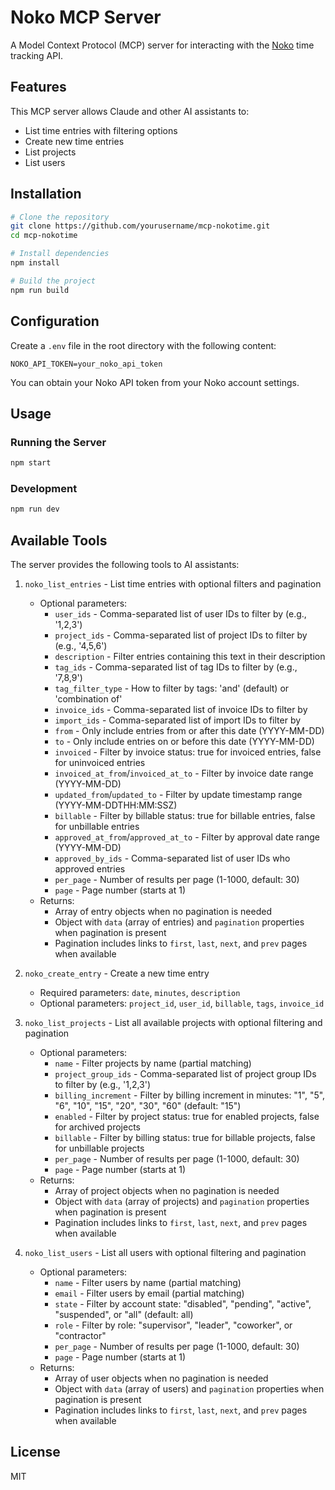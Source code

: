 # Noko MCP Server

A Model Context Protocol (MCP) server for interacting with the [Noko](https://nokotime.com/) time tracking API.

## Features

This MCP server allows Claude and other AI assistants to:

- List time entries with filtering options
- Create new time entries
- List projects
- List users

## Installation

```bash
# Clone the repository
git clone https://github.com/yourusername/mcp-nokotime.git
cd mcp-nokotime

# Install dependencies
npm install

# Build the project
npm run build
```

## Configuration

Create a `.env` file in the root directory with the following content:

```
NOKO_API_TOKEN=your_noko_api_token
```

You can obtain your Noko API token from your Noko account settings.

## Usage

### Running the Server

```bash
npm start
```

### Development

```bash
npm run dev
```

## Available Tools

The server provides the following tools to AI assistants:

1. `noko_list_entries` - List time entries with optional filters and pagination
   - Optional parameters:
     - `user_ids` - Comma-separated list of user IDs to filter by (e.g., '1,2,3')
     - `project_ids` - Comma-separated list of project IDs to filter by (e.g., '4,5,6')
     - `description` - Filter entries containing this text in their description
     - `tag_ids` - Comma-separated list of tag IDs to filter by (e.g., '7,8,9')
     - `tag_filter_type` - How to filter by tags: 'and' (default) or 'combination of'
     - `invoice_ids` - Comma-separated list of invoice IDs to filter by
     - `import_ids` - Comma-separated list of import IDs to filter by
     - `from` - Only include entries from or after this date (YYYY-MM-DD)
     - `to` - Only include entries on or before this date (YYYY-MM-DD)
     - `invoiced` - Filter by invoice status: true for invoiced entries, false for uninvoiced entries
     - `invoiced_at_from`/`invoiced_at_to` - Filter by invoice date range (YYYY-MM-DD)
     - `updated_from`/`updated_to` - Filter by update timestamp range (YYYY-MM-DDTHH:MM:SSZ)
     - `billable` - Filter by billable status: true for billable entries, false for unbillable entries
     - `approved_at_from`/`approved_at_to` - Filter by approval date range (YYYY-MM-DD)
     - `approved_by_ids` - Comma-separated list of user IDs who approved entries
     - `per_page` - Number of results per page (1-1000, default: 30)
     - `page` - Page number (starts at 1)
   - Returns:
     - Array of entry objects when no pagination is needed
     - Object with `data` (array of entries) and `pagination` properties when pagination is present
     - Pagination includes links to `first`, `last`, `next`, and `prev` pages when available

2. `noko_create_entry` - Create a new time entry
   - Required parameters: `date`, `minutes`, `description`
   - Optional parameters: `project_id`, `user_id`, `billable`, `tags`, `invoice_id`

3. `noko_list_projects` - List all available projects with optional filtering and pagination
   - Optional parameters:
     - `name` - Filter projects by name (partial matching)
     - `project_group_ids` - Comma-separated list of project group IDs to filter by (e.g., '1,2,3')
     - `billing_increment` - Filter by billing increment in minutes: "1", "5", "6", "10", "15", "20", "30", "60" (default: "15")
     - `enabled` - Filter by project status: true for enabled projects, false for archived projects
     - `billable` - Filter by billing status: true for billable projects, false for unbillable projects
     - `per_page` - Number of results per page (1-1000, default: 30)
     - `page` - Page number (starts at 1)
   - Returns:
     - Array of project objects when no pagination is needed
     - Object with `data` (array of projects) and `pagination` properties when pagination is present
     - Pagination includes links to `first`, `last`, `next`, and `prev` pages when available

4. `noko_list_users` - List all users with optional filtering and pagination
   - Optional parameters:
     - `name` - Filter users by name (partial matching)
     - `email` - Filter users by email (partial matching)
     - `state` - Filter by account state: "disabled", "pending", "active", "suspended", or "all" (default: all)
     - `role` - Filter by role: "supervisor", "leader", "coworker", or "contractor"
     - `per_page` - Number of results per page (1-1000, default: 30)
     - `page` - Page number (starts at 1)
   - Returns:
     - Array of user objects when no pagination is needed
     - Object with `data` (array of users) and `pagination` properties when pagination is present
     - Pagination includes links to `first`, `last`, `next`, and `prev` pages when available

## License

MIT
